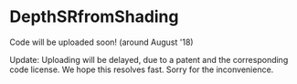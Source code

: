 # DepthSRfromShading

Code will be uploaded soon! (around August '18)

Update: Uploading will be delayed, due to a patent and the corresponding code license. We hope this resolves fast. Sorry for the inconvenience.
